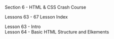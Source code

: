 Section  6 - HTML & CSS Crash Course

Lessons 63 - 67 Lesson Index

Lesson 63 - Intro   <br>
Lesson 64 - Basic HTML Structure and Elkements   <br>